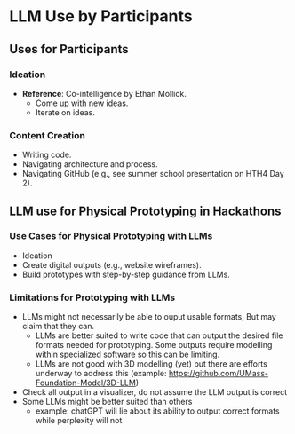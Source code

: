 # LLM Use by Participants

## Uses for Participants

### Ideation
- **Reference**: Co-intelligence by Ethan Mollick.
  - Come up with new ideas.
  - Iterate on ideas.

### Content Creation
- Writing code.
- Navigating architecture and process.
- Navigating GitHub (e.g., see summer school presentation on HTH4 Day 2).

## LLM use for Physical Prototyping in Hackathons

### Use Cases for Physical Prototyping with LLMs

- Ideation
- Create digital outputs (e.g., website wireframes).
- Build prototypes with step-by-step guidance from LLMs.

### Limitations for Prototyping with LLMs

- LLMs might not necessarily be able to ouput usable formats, But may claim that they can.
	- LLMs are better suited to write code that can output the desired file formats needed for prototyping. Some outputs require modelling within specialized software so this can be limiting.
  	- LLMs are not good with 3D modelling (yet) but there are efforts underway to address this (example: https://github.com/UMass-Foundation-Model/3D-LLM)
- Check all output in a visualizer, do not assume the LLM output is correct
- Some LLMs might be better suited than others
	- example: chatGPT will lie about its ability to output correct formats while perplexity will not
